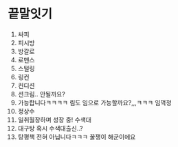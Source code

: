 # 끝말잇기

1. 싸피
1. 피시방
1. 방갈로
1. 로맨스
1. 스털링
1. 링컨
1. 컨디션
1. 션크림.. 안될까요?
1. 가능합니다ㅋㅋㅋㅋ 림도 임으로 가능할까요?,,,ㅋㅋㅋ 임꺽정
1. 정상수
1. 일취월장하며 성장 중! 수색대
1. 대구탕  혹시 수색대출신..?
1. 탕평책  전혀 아닙니다ㅋㅋㅋ 꿀쟁이 해군이에요

